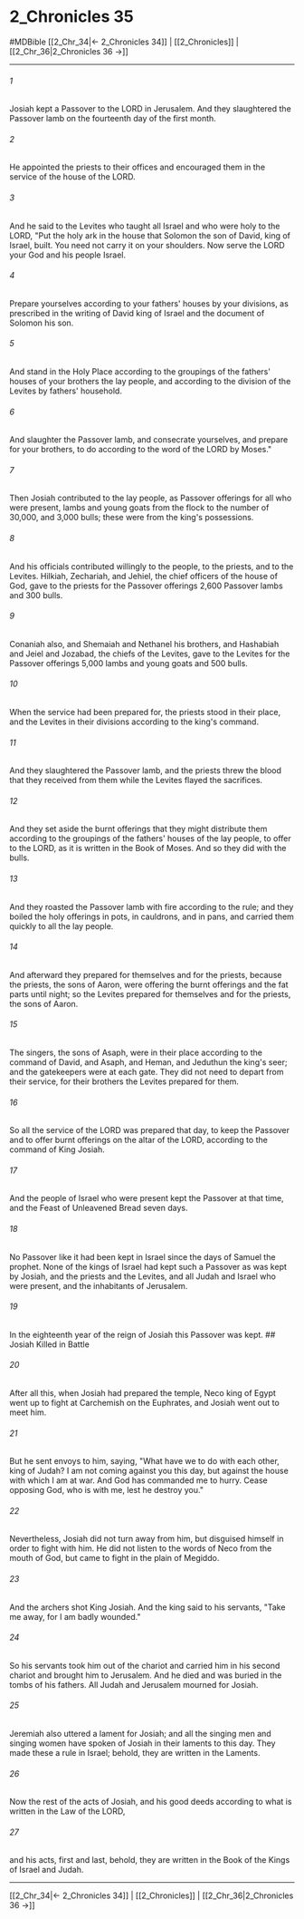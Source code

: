 # 2_Chronicles 35
#MDBible
[[2_Chr_34|← 2_Chronicles 34]] | [[2_Chronicles]] | [[2_Chr_36|2_Chronicles 36 →]]

***

###### 1 
Josiah kept a Passover to the LORD in Jerusalem. And they slaughtered the Passover lamb on the fourteenth day of the first month. 

###### 2 
He appointed the priests to their offices and encouraged them in the service of the house of the LORD. 

###### 3 
And he said to the Levites who taught all Israel and who were holy to the LORD, "Put the holy ark in the house that Solomon the son of David, king of Israel, built. You need not carry it on your shoulders. Now serve the LORD your God and his people Israel. 

###### 4 
Prepare yourselves according to your fathers' houses by your divisions, as prescribed in the writing of David king of Israel and the document of Solomon his son. 

###### 5 
And stand in the Holy Place according to the groupings of the fathers' houses of your brothers the lay people, and according to the division of the Levites by fathers' household. 

###### 6 
And slaughter the Passover lamb, and consecrate yourselves, and prepare for your brothers, to do according to the word of the LORD by Moses." 

###### 7 
Then Josiah contributed to the lay people, as Passover offerings for all who were present, lambs and young goats from the flock to the number of 30,000, and 3,000 bulls; these were from the king's possessions. 

###### 8 
And his officials contributed willingly to the people, to the priests, and to the Levites. Hilkiah, Zechariah, and Jehiel, the chief officers of the house of God, gave to the priests for the Passover offerings 2,600 Passover lambs and 300 bulls. 

###### 9 
Conaniah also, and Shemaiah and Nethanel his brothers, and Hashabiah and Jeiel and Jozabad, the chiefs of the Levites, gave to the Levites for the Passover offerings 5,000 lambs and young goats and 500 bulls. 

###### 10 
When the service had been prepared for, the priests stood in their place, and the Levites in their divisions according to the king's command. 

###### 11 
And they slaughtered the Passover lamb, and the priests threw the blood that they received from them while the Levites flayed the sacrifices. 

###### 12 
And they set aside the burnt offerings that they might distribute them according to the groupings of the fathers' houses of the lay people, to offer to the LORD, as it is written in the Book of Moses. And so they did with the bulls. 

###### 13 
And they roasted the Passover lamb with fire according to the rule; and they boiled the holy offerings in pots, in cauldrons, and in pans, and carried them quickly to all the lay people. 

###### 14 
And afterward they prepared for themselves and for the priests, because the priests, the sons of Aaron, were offering the burnt offerings and the fat parts until night; so the Levites prepared for themselves and for the priests, the sons of Aaron. 

###### 15 
The singers, the sons of Asaph, were in their place according to the command of David, and Asaph, and Heman, and Jeduthun the king's seer; and the gatekeepers were at each gate. They did not need to depart from their service, for their brothers the Levites prepared for them. 

###### 16 
So all the service of the LORD was prepared that day, to keep the Passover and to offer burnt offerings on the altar of the LORD, according to the command of King Josiah. 

###### 17 
And the people of Israel who were present kept the Passover at that time, and the Feast of Unleavened Bread seven days. 

###### 18 
No Passover like it had been kept in Israel since the days of Samuel the prophet. None of the kings of Israel had kept such a Passover as was kept by Josiah, and the priests and the Levites, and all Judah and Israel who were present, and the inhabitants of Jerusalem. 

###### 19 
In the eighteenth year of the reign of Josiah this Passover was kept. ## Josiah Killed in Battle 

###### 20 
After all this, when Josiah had prepared the temple, Neco king of Egypt went up to fight at Carchemish on the Euphrates, and Josiah went out to meet him. 

###### 21 
But he sent envoys to him, saying, "What have we to do with each other, king of Judah? I am not coming against you this day, but against the house with which I am at war. And God has commanded me to hurry. Cease opposing God, who is with me, lest he destroy you." 

###### 22 
Nevertheless, Josiah did not turn away from him, but disguised himself in order to fight with him. He did not listen to the words of Neco from the mouth of God, but came to fight in the plain of Megiddo. 

###### 23 
And the archers shot King Josiah. And the king said to his servants, "Take me away, for I am badly wounded." 

###### 24 
So his servants took him out of the chariot and carried him in his second chariot and brought him to Jerusalem. And he died and was buried in the tombs of his fathers. All Judah and Jerusalem mourned for Josiah. 

###### 25 
Jeremiah also uttered a lament for Josiah; and all the singing men and singing women have spoken of Josiah in their laments to this day. They made these a rule in Israel; behold, they are written in the Laments. 

###### 26 
Now the rest of the acts of Josiah, and his good deeds according to what is written in the Law of the LORD, 

###### 27 
and his acts, first and last, behold, they are written in the Book of the Kings of Israel and Judah. 

***

[[2_Chr_34|← 2_Chronicles 34]] | [[2_Chronicles]] | [[2_Chr_36|2_Chronicles 36 →]]
